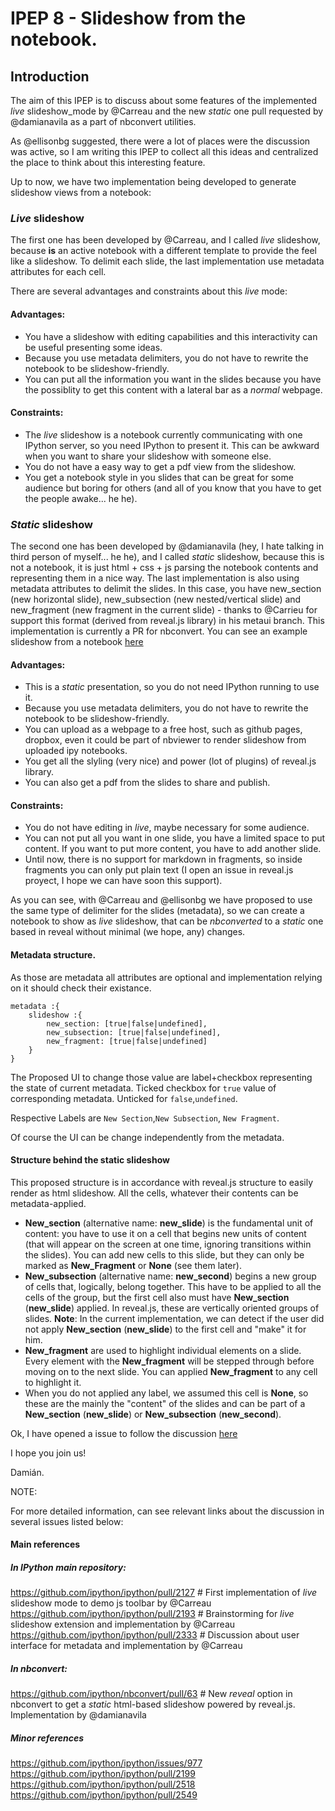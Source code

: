 # IPEP 8 - Slideshow from the notebook.

## Introduction

The aim of this IPEP is to discuss about some features of the implemented *live* slideshow_mode by @Carreau and the new *static* one pull requested by @damianavila as a part of nbconvert utilities.

As @ellisonbg suggested, there were a lot of places were the discussion was active, so I am writing this IPEP to collect all this ideas and centralized the place to think about this interesting feature.

Up to now, we have two implementation being developed to generate slideshow views from a notebook:

### *Live* slideshow

The first one has been developed by @Carreau, and I called *live* slideshow, because **is** an active notebook with a different template to provide the feel like a slideshow. To delimit each slide, the last implementation use metadata attributes for each cell.

There are several advantages and constraints about this *live* mode:

#### Advantages:

* You have a slideshow with editing capabilities and this interactivity can be useful presenting some ideas.
* Because you use metadata delimiters, you do not have to rewrite the notebook to be slideshow-friendly.
* You can put all the information you want in the slides because you have the possiblity to get this content with a lateral bar as a *normal* webpage.

#### Constraints:

* The *live* slideshow is a notebook currently communicating with one IPython server, so you need IPython to present it. This can be awkward when you want to share your slideshow with someone else.
* You do not have a easy way to get a pdf view from the slideshow.
* You get a notebook style in you slides that can be great for some audience but boring for others (and all of you know that you have to get the people awake... he he).

### *Static* slideshow

The second one has been developed by @damianavila (hey, I hate talking in third person of myself... he he), and I called *static* slideshow, because this is not a notebook, it is just html + css + js parsing the notebook contents and representing them in a nice way. The last implementation is also using metadata attributes to delimit the slides. In this case, you have new_section (new horizontal slide), new_subsection (new nested/vertical slide) and new_fragment (new fragment in the current slide) - thanks to @Carrieu for support this format (derived from reveal.js library) in his metaui branch. This implementation is currently a PR for nbconvert. You can see an example slideshow from a notebook [here](http://www.slideviper.oquanta.info/nbcreveal/example_slide_slides.html)

#### Advantages:

* This is a *static* presentation, so you do not need IPython running to use it.
* Because you use metadata delimiters, you do not have to rewrite the notebook to be slideshow-friendly.
* You can upload as a webpage to a free host, such as github pages, dropbox, even it could be part of nbviewer
to render slideshow from uploaded ipy notebooks.
* You get all the slyling (very nice) and power (lot of plugins) of reveal.js library.
* You can also get a pdf from the slides to share and publish.

#### Constraints:

* You do not have editing in *live*, maybe necessary for some audience.
* You can not put all you want in one slide, you have a limited space to put content. If you want to put more content, you have to add another slide.
* Until now, there is no support for markdown in fragments, so inside fragments you can only put plain text (I open an issue in reveal.js proyect, I hope we can have soon this support). 

As you can see, with @Carreau and @ellisonbg we have proposed to use the same type of delimiter for the slides (metadata), so we can create a notebook to show as *live* slideshow, that can be *nbconverted* to a *static* one based in reveal without minimal (we hope, any) changes.

#### Metadata structure. 

As those are metadata all attributes are optional and implementation relying on it should check their existance.

```
metadata :{
    slideshow :{
        new_section: [true|false|undefined],
        new_subsection: [true|false|undefined],
        new_fragment: [true|false|undefined]
    }
}
```

The Proposed UI to change those value are label+checkbox representing the state of current metadata.
Ticked checkbox for `true` value of corresponding metadata. Unticked for `false`,`undefined`.

Respective Labels are `New Section`,`New Subsection`, `New Fragment`.

Of course the UI can be change independently from the metadata.

#### Structure behind the static slideshow

This proposed structure is in accordance with reveal.js structure to easily render as html slideshow.
All the cells, whatever their contents can be metadata-applied. 

* **New_section** (alternative name: **new_slide**) is the fundamental unit of content: you have to use it on a cell that begins new units of content (that will appear on the screen at one time, ignoring transitions within the slides). You can add new cells to this slide, but they can only be marked as **New_Fragment** or **None** (see them later).
* **New_subsection** (alternative name: **new_second**) begins a new group of cells that, logically, belong together. This have to be applied to all the cells of the group, but the first cell also must have **New_section** (**new_slide**) applied. In reveal.js, these are vertically oriented groups of slides.
**Note**: In the current implementation, we can detect if the user did not apply **New_section** (**new_slide**) to the first cell and "make" it for him. 
* **New_fragment** are used to highlight individual elements on a slide. Every element with the **New_fragment** will be stepped through before moving on to the next slide. You can applied **New_fragment** to any cell to highlight it.
* When you do not applied any label, we assumed this cell is **None**, so these are the mainly the "content" of the slides and can be part of a **New_section** (**new_slide**) or **New_subsection** (**new_second**).

Ok, I have opened a issue to follow the discussion [here](https://github.com/ipython/ipython/issues/2680)

I hope you join us!

Damián.

NOTE:

For more detailed information, can see relevant links about the discussion in several issues listed below:

#### Main references

##### In IPython main repository:
https://github.com/ipython/ipython/pull/2127 # First implementation of *live* slideshow mode to demo js toolbar by @Carreau
https://github.com/ipython/ipython/pull/2193 # Brainstorming for *live* slideshow extension and implementation by @Carreau
https://github.com/ipython/ipython/pull/2333 # Discussion about user interface for metadata and implementation by @Carreau

##### In nbconvert:
https://github.com/ipython/nbconvert/pull/63 # New *reveal* option in nbconvert to get a *static* html-based slideshow powered by reveal.js. Implementation by @damianavila

##### Minor references

https://github.com/ipython/ipython/issues/977
https://github.com/ipython/ipython/pull/2199
https://github.com/ipython/ipython/pull/2518
https://github.com/ipython/ipython/pull/2549